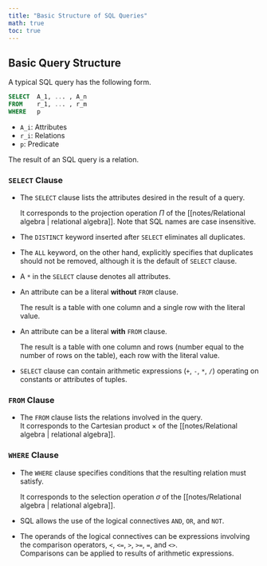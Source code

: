 ```yaml
---
title: "Basic Structure of SQL Queries"
math: true
toc: true
---
```


## Basic Query Structure

A typical SQL query has the following form.

```sql
SELECT  A_1, ... , A_n
FROM    r_1, ... , r_m
WHERE   p
```

- `A_i`: Attributes
- `r_i`: Relations
- `p`: Predicate

The result of an SQL query is a relation.

### `SELECT` Clause

- The `SELECT` clause lists the attributes desired in the result of a query.
  
    It corresponds to the projection operation $\Pi$ of the [[notes/Relational algebra | relational algebra]].
    Note that SQL names are case insensitive.
    
- The `DISTINCT` keyword inserted after `SELECT` eliminates all duplicates.
- The `ALL` keyword, on the other hand, explicitly specifies that duplicates should not be removed, although it is the default of `SELECT` clause.
    
- A `*` in the `SELECT` clause denotes all attributes.
- An attribute can be a literal **without** `FROM` clause.

    The result is a table with one column and a single row with the literal value.
    
- An attribute can be a literal **with** `FROM` clause.
    
    The result is a table with one column and rows (number equal to the number of rows on the table), each row with the literal value.
    
- `SELECT` clause can contain arithmetic expressions (`+`, `-`, `*`, `/`) operating on constants or attributes of tuples.

### `FROM` Clause

- The `FROM` clause lists the relations involved in the query.\
It corresponds to the Cartesian product $\times$ of the [[notes/Relational algebra | relational algebra]].
    

### `WHERE` Clause

- The `WHERE` clause specifies conditions that the resulting relation must satisfy.

    It corresponds to the selection operation $\sigma$ of the [[notes/Relational algebra | relational algebra]].
    
- SQL allows the use of the logical connectives `AND`, `OR`, and `NOT`.
- The operands of the logical connectives can be expressions involving the comparison operators, `<`, `<=`, `>`, `>=`, `=`, and `<>`.\
Comparisons can be applied to results of arithmetic expressions.